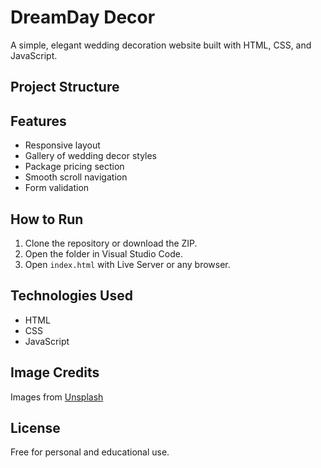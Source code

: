 # DreamDay Decor

A simple, elegant wedding decoration website built with HTML, CSS, and JavaScript.

## Project Structure


## Features

- Responsive layout
- Gallery of wedding decor styles
- Package pricing section
- Smooth scroll navigation
- Form validation

## How to Run

1. Clone the repository or download the ZIP.
2. Open the folder in Visual Studio Code.
3. Open `index.html` with Live Server or any browser.

## Technologies Used

- HTML
- CSS
- JavaScript

## Image Credits

Images from [Unsplash](https://unsplash.com)

## License

Free for personal and educational use.
